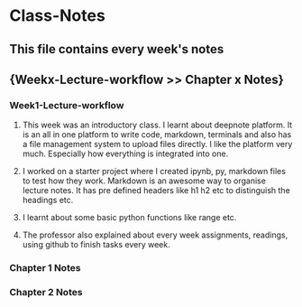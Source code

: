 # Class-Notes
## This file contains every week's notes
## {Weekx-Lecture-workflow >> Chapter x Notes}


### Week1-Lecture-workflow

1. This week was an introductory class. I learnt about deepnote platform. It is an all in one platform to write code, markdown, terminals and also has a file management system to upload files directly. I like the platform very much. Especially how everything is integrated into one. 

2. I worked on a starter project where I created ipynb, py, markdown files to test how they work. Markdown is an awesome way to organise lecture notes. It has pre defined headers like h1 h2 etc to distinguish the headings etc.

3. I learnt about some basic python functions like range etc. 

4. The professor also explained about every week assignments, readings, using github to finish tasks every week.


### Chapter 1 Notes


### Chapter 2 Notes

